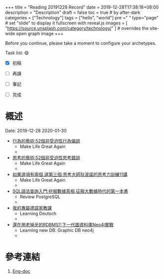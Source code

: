 +++
title = "Reading 20191228 Record"
date = 2019-12-28T17:38:18+08:00
description = "Description"
draft = false
toc = true  # by after-dark
categories = ["Technology"]
tags = ["hello", "world"]
pre ="<i class='fa fa-file'></i> "
type="page" # set "slide" to display it fullscreen with reveal.js
images = [
  "https://source.unsplash.com/category/technology/"
] # overrides the site-wide open graph image
+++

Before you continue, please take a moment to configure your archetypes.


<!--more-->

Task list: :smile:

- [x] 初稿
- [ ] 再讀
- [ ] 筆記
- [ ] 完成


# 概述

Date: 2019-12-28	2020-01-30

* [行為的藝術:52個非受迫性行為偏誤](http://library.ylccb.gov.tw/bookDetail.do?id=477913)
    * Make Life Great Again
    *
* [思考的藝術:52個非受迫性思考錯誤](http://library.ylccb.gov.tw/bookDetail.do?id=477914)
    * Make Life Great Again
    *
* [如果選項有兩個,選第三個:思考大師狄波諾的思考力訓練11講](http://library.ylccb.gov.tw/bookDetail.do?id=508021)
    * Make Life Great Again
    * 
* [SQL語法查詢入門:挖掘數據真相,征服大數據時代的第一本書](http://library.ylccb.gov.tw/bookDetail.do?id=580560)
    * Review PostgreSQL 
    *
* [我的專屬德語家教課](http://library.ylccb.gov.tw/bookDetail.do?id=504317)
    * Learning Deutsch 
    *
* [還在用老掉牙的RDBMS?:下一代圖資料庫Neo4j實戰](http://library.ylccb.gov.tw/bookDetail.do?id=539954)
    * Learning new DB: Graphic DB neo4j 
    *


# 參考連結

1. [Eng-doc](http://daringfireball.net/projects/markdown/syntax)


[google]: https://www.google.com "Search Engine"
